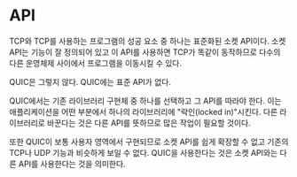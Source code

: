 <!--
# API

One of the success factors for regular TCP and programs using that, is the
standardized socket API. It has well defined functionality and using this API
you can move programs between many different operating systems as TCP works
the same.

QUIC is not there. There is no standard API for QUIC.

With QUIC, you need to pick one of the existing library implementations and
stick with its API. It makes applications "locked in" to a single library to
some extent. Changing to another library means another API and that might
involve a lot of work.

Also, since QUIC is typically implemented in user-space, it can't easily just
extend the socket API or appear similar to how existing TCP and UDP
functionality do. Using QUIC will mean using another API than the socket API.
-->

# API

TCP와 TCP를 사용하는 프로그램의 성공 요소 중 하나는 표준화된 소켓 API이다. 소켓 API는
기능이 잘 정의되어 있고 이 API를 사용하면 TCP가 똑같이 동작하므로
다수의 다른 운영체제 사이에서 프로그램을 이동시킬 수 있다.

QUIC은 그렇지 않다. QUIC에는 표준 API가 없다.

QUIC에서는 기존 라이브러리 구현체 중 하나를 선택하고 그 API를 따라야 한다.
이는 애플리케이션을 어떤 부분에서 하나의 라이브러리에 "락인(locked in)"시킨다.
다른 라이브러리로 바꾼다는 것은 다른 API를 뜻하므로 많은 작업이 필요할 것이다.

또한 QUIC이 보통 사용자 영역에서 구현되므로 소켓 API를 쉽게 확장할 수 없고
기존의 TCP나 UDP 기능과 비슷하게 보일 수 없다. QUIC을 사용한다는 것은 소켓 API와는
다른 API를 사용한다는 것을 의미한다.
